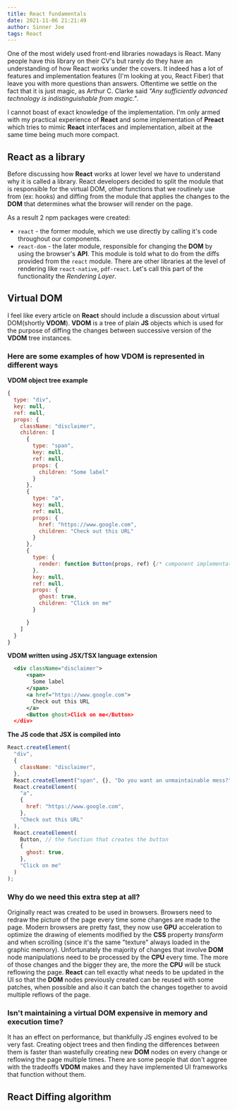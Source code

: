 ```yaml
---
title: React fundamentals
date: 2021-11-06 21:21:49
author: Sinner Joe
tags: React
---
```


One of the most widely used front-end libraries nowadays is React. Many people have this library on their CV's but rarely
do they have an understanding of how React works under the covers. It indeed has a lot of features and implementation features (I'm looking at you, React Fiber) that
leave you with more questions than answers. Oftentime we settle on the fact that it is just magic, as Arthur C. Clarke said _"Any sufficiently advanced technology is indistinguishable from magic."_.

I cannot boast of exact knowledge of the implementation. I'm only armed with my practical experience of **React** and some implementation of **Preact** which tries to mimic **React** interfaces and implementation, albeit at the same time being much more compact.

## React as a library

Before discussing how **React** works at lower level we have to understand why it is called a library.
React developers decided to split the module that is responsible for the virtual DOM, other functions that
we routinely use from (ex: hooks) and diffing from the module that applies the changes to the **DOM** that determines what the browser will render on the page.

As a result 2 npm packages were created:

- `react` - the former module, which we use directly by calling it's code throughout our components.
- `react-dom` - the later module, responsible for changing the **DOM** by using the browser's **API**. This module is told what to do from the diffs provided from the
  `react` module. There are other libraries at the level of rendering like
  `react-native`, `pdf-react`. Let's call this part of the functionality the _Rendering Layer_.

## Virtual DOM

I feel like every article on **React** should include a discussion about virtual DOM(shortly **VDOM**). **VDOM** is a tree of plain **JS** objects
which is used for the purpose of diffing the changes between successive version of the **VDOM** tree instances.

### Here are some examples of how VDOM is represented in different ways

**VDOM object tree example**

```js
{
  type: "div",
  key: null,
  ref: null,
  props: {
    className: "disclaimer",
    children: [
      {
        type: "span",
        key: null,
        ref: null,
        props: {
          children: "Some label"
        }
      },
      {
        type: "a",
        key: null,
        ref: null,
        props: {
          href: "https://www.google.com",
          children: "Check out this URL"
        }
      },
      {
        type: {
          render: function Button(props, ref) {/* component implementation */}
        },
        key: null,
        ref: null,
        props: {
          ghost: true,
          children: "Click on me"
        }

      }
    ]
  }
}
```

**VDOM written using JSX/TSX language extension**

```xml
  <div className="disclaimer">
      <span>
        Some label
      </span>
      <a href="https://www.google.com">
        Check out this URL
      </a>
      <Button ghost>Click on me</Button>
  </div>
```

**The JS code that JSX is compiled into**

```js
React.createElement(
  "div",
  {
    className: "disclaimer",
  },
  React.createElement("span", {}, "Do you want an unmaintainable mess?"),
  React.createElement(
    "a",
    {
      href: "https://www.google.com",
    },
    "Check out this URL"
  ),
  React.createElement(
    Button, // the function that creates the button
    {
      ghost: true,
    },
    "Click on me"
  )
);
```

### Why do we need this extra step at all?

Originally react was created to be used in browsers. Browsers need to redraw the picture of the page every time some changes are made to the page.
Modern browsers are pretty fast, they now use **GPU** acceleration to optimize the drawing of elements modified by the **CSS** property _transform_
and when scrolling (since it's the same "texture" always loaded in the graphic memory). Unfortunately the majority of changes that involve **DOM** node manipulations need to be processed by the **CPU** every time. The more of those changes and the bigger they are, the more the **CPU** will be stuck reflowing the page. **React** can tell exactly what needs to be updated in the UI so that the **DOM** nodes previously created can be reused with some patches, when possible and also it can batch the changes together to avoid multiple reflows of the page.

### Isn't maintaining a virtual DOM expensive in memory and execution time?

It has an effect on performance, but thankfully JS engines evolved to be very fast. Creating object trees and then finding the differences between them is faster than wastefully creating new **DOM** nodes on every change or reflowing the page multiple times. There are some people that don't
aggree with the tradeoffs **VDOM** makes and they have implemented UI frameworks that function without them.

## React Diffing algorithm
